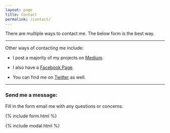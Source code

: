```yaml
---
layout: page
title: Contact
permalink: /contact/
---
```

There are multiple ways to contact me. The below form is the best way.

___

Other ways of contacting me include:

* I post a majority of my projects on [Medium](https://medium.com/@magical_satin_seal_239 "Medium Profile").

* I also have a [Facebook Page](https://www.facebook.com/JoJoMiddour "Twitter Profile").

* You can find me on [Twitter](https://twitter.com/j_middour "Facebook Profile") as well.

___


### Send me a message:

Fill in the form email me with any questions or concerns:

{% include form.html %}

{% include modal.html %}
